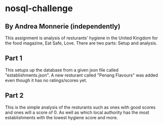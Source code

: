 # nosql-challenge
## By Andrea Monnerie (independently)

This assignment is analysis of resturants' hygiene in the United Kingdom for the food magazine, Eat Safe, Love. There are two parts: Setup and analysis.

## Part 1
This setups up the database from a given json file called "establishments.json". A new resturant called "Penang Flavours" was added even though it has no ratings/scores yet.

## Part 2
This is the simple analysis of the resturants such as ones with good scores and ones will a score of 0. As well as which local authority has the most establishments with the lowest hygiene score and more.
